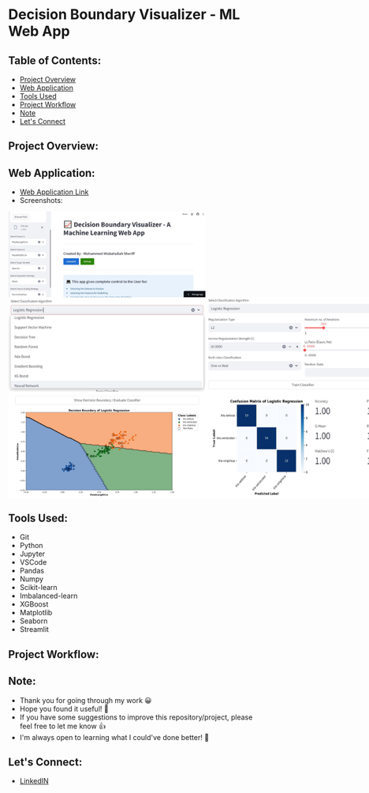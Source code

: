 # Decision Boundary Visualizer - ML Web App

## Table of Contents:

- [Project Overview](#project-overview)
- [Web Application](#web-application)
- [Tools Used](#tools-used)
- [Project Workflow](#project-workflow)
- [Note](#note)
- [Let's Connect](#lets-connect)

## Project Overview:

## Web Application:

- [Web Application Link](https://ml-decision-boundary-visualizer.streamlit.app/)
- Screenshots:

<div style="display:flex;">
    <img src="screenshots/main.JPG" alt="Image 1" width="400" />
</div>

<div style="display:flex;">
    <img src="screenshots/model-selection-1.JPG" alt="Image 1" width="400" />
    <img src="screenshots/model-selection-2.JPG" alt="Image 2" width="400" />
</div>

<div style="display:flex;">
    <img src="screenshots/model-eval-1.JPG" alt="Image 1" width="400" />
    <img src="screenshots/model-eval-2.JPG" alt="Image 2" width="400" />
</div>

## Tools Used:

- Git
- Python
- Jupyter
- VSCode
- Pandas
- Numpy
- Scikit-learn
- Imbalanced-learn
- XGBoost
- Matplotlib
- Seaborn
- Streamlit

## Project Workflow:

## Note:

- Thank you for going through my work 😀
- Hope you found it useful! 💫
- If you have some suggestions to improve this repository/project, please feel free to let me know 👍
- I'm always open to learning what I could've done better! 🚀

## Let's Connect:

- [LinkedIN](https://www.linkedin.com/in/mohammed-misbahullah-sheriff/)

